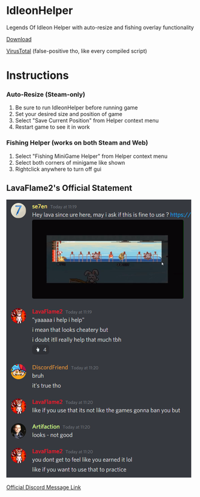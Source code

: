 # IdleonHelper
Legends Of Idleon Helper with auto-resize and fishing overlay functionality

[Download](https://github.com/se7enek/IdleonHelper/releases/tag/v.1.0.0)

[VirusTotal](https://www.virustotal.com/gui/file/0f9c17bafcb61b6cfb7426aa52287ad433924dd3668db8676455a17d6b4f6081/detection) (false-positive tho, like every compiled script)


# Instructions
### Auto-Resize (Steam-only)
1) Be sure to run IdleonHelper before running game
2) Set your desired size and position of game
3) Select "Save Current Position" from Helper context menu
4) Restart game to see it in work

### Fishing Helper (works on both Steam and Web)
1) Select "Fishing MiniGame Helper" from Helper context menu
2) Select both corners of minigame like shown
3) Rightclick anywhere to turn off gui


## LavaFlame2's Official Statement

![LavaStatement](https://github.com/se7enek/IdleonHelper/blob/main/LavaFlame2_Statement.png?raw=true)

[Official Discord Message Link](https://discord.com/channels/437797104786604034/738868424813445172/861536797221715968)
